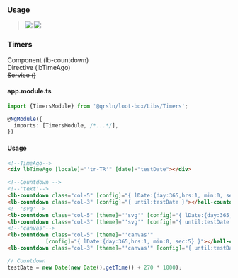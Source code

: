 ### Usage

> [![](https://img.shields.io/badge/Main-readme‌‌‌‌‌‌‌-white)](../../readme.desc.md) [![](https://img.shields.io/badge/readme-white)](readme.md)

### Timers

Component (lb-countdown)  
Directive (lbTimeAgo)  
~~Service ()~~

#### app.module.ts

```typescript
import {TimersModule} from '@qrsln/loot-box/Libs/Timers';

@NgModule({
  imports: [TimersModule, /*...*/],
})
```  

#### Usage

```html
<!--TimeAgo-->
<div lbTimeAgo [locale]="'tr-TR'" [date]="testDate"></div>

<!--Countdown -->
<!--'text'-->
<lb-countdown class="col-5" [config]="{ lDate:{day:365,hrs:1, min:0, sec:5} }"></hell-countdown>
<lb-countdown class="col-3" [config]="{ until:testDate }"></hell-countdown>
<!--'svg'-->
<lb-countdown class="col-5" [theme]="'svg'" [config]="{ lDate:{day:365,hrs:1, min:0, sec:5} }"></hell-countdown>
<lb-countdown class="col-3" [theme]="'svg'" [config]="{ until:testDate }"></hell-countdown>
<!--'canvas'-->
<lb-countdown class="col-5" [theme]="'canvas'"
            [config]="{ lDate:{day:365,hrs:1, min:0, sec:5} }"></hell-countdown>
<lb-countdown class="col-3" [theme]="'canvas'" [config]="{ until:testDate }"></hell-countdown>
``` 

```typescript
// Countdown
testDate = new Date(new Date().getTime() + 270 * 1000);
```   
